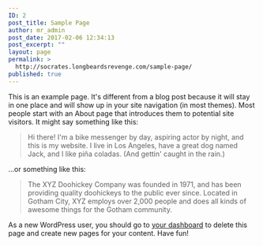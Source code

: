 ```yaml
---
ID: 2
post_title: Sample Page
author: mr_admin
post_date: 2017-02-06 12:34:13
post_excerpt: ""
layout: page
permalink: >
  http://socrates.longbeardsrevenge.com/sample-page/
published: true
---
```

This is an example page. It's different from a blog post because it will stay in one place and will show up in your site navigation (in most themes). Most people start with an About page that introduces them to potential site visitors. It might say something like this:

<blockquote>Hi there! I'm a bike messenger by day, aspiring actor by night, and this is my website. I live in Los Angeles, have a great dog named Jack, and I like pi&#241;a coladas. (And gettin' caught in the rain.)</blockquote>

...or something like this:

<blockquote>The XYZ Doohickey Company was founded in 1971, and has been providing quality doohickeys to the public ever since. Located in Gotham City, XYZ employs over 2,000 people and does all kinds of awesome things for the Gotham community.</blockquote>

As a new WordPress user, you should go to <a href="http://socrates.longbeardsrevenge.com/wp-admin/">your dashboard</a> to delete this page and create new pages for your content. Have fun!